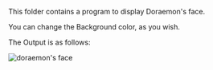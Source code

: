 This folder contains a program to display Doraemon's face. 

<p> You can change the Background color, as you wish.

The Output is as follows:

<img src="https://user-images.githubusercontent.com/70031291/154515626-0bfdb1a3-3888-4c93-abb9-1c9a96a3a8a6.png" alt="doraemon's face">
